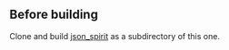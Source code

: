 ## Before building

Clone and build [json_spirit](http://www.codeproject.com/Articles/20027/JSON-Spirit-A-C-JSON-Parser-Generator-Implemented) as a subdirectory of this one.
